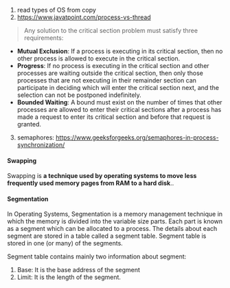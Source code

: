 1. read types of OS from copy
2. https://www.javatpoint.com/process-vs-thread


>  Any solution to the critical section problem must satisfy three requirements:
- ****Mutual Exclusion****: If a process is executing in its critical section, then no other process is allowed to execute in the critical section.
- ****Progress****: If no process is executing in the critical section and other processes are waiting outside the critical section, then only those processes that are not executing in their remainder section can participate in deciding which will enter the critical section next, and the selection can not be postponed indefinitely.
- **Bounded Waiting**: A bound must exist on the number of times that other processes are allowed to enter their critical sections after a process has made a request to enter its critical section and before that request is granted.

3. semaphores: https://www.geeksforgeeks.org/semaphores-in-process-synchronization/

#### Swapping
Swapping is **a technique used by operating systems to move less frequently used memory pages from RAM to a hard disk**..

#### Segmentation
In Operating Systems, Segmentation is a memory management technique in which the memory is divided into the variable size parts. Each part is known as a segment which can be allocated to a process. The details about each segment are stored in a table called a segment table. Segment table is stored in one (or many) of the segments.

Segment table contains mainly two information about segment:
1. Base: It is the base address of the segment
2. Limit: It is the length of the segment.

